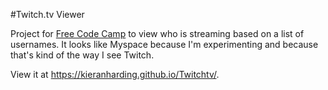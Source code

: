 #Twitch.tv Viewer

Project for [Free Code Camp](https://www.freecodecamp.com/challenges/use-the-twitchtv-json-api) to
view who is streaming based on a list of usernames. It looks like Myspace because I'm
experimenting and because that's kind of the way I see Twitch.

View it at https://kieranharding.github.io/Twitchtv/.
